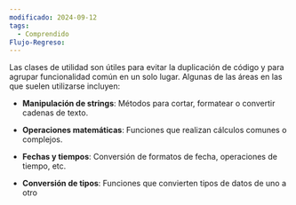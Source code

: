 ```yaml
---
modificado: 2024-09-12
tags:
  - Comprendido
Flujo-Regreso:
---
```

Las clases de utilidad son útiles para evitar la duplicación de código y para agrupar funcionalidad común en un solo lugar. Algunas de las áreas en las que suelen utilizarse incluyen:

- **Manipulación de strings**: Métodos para cortar, formatear o convertir cadenas de texto.

- **Operaciones matemáticas**: Funciones que realizan cálculos comunes o complejos.

- **Fechas y tiempos**: Conversión de formatos de fecha, operaciones de tiempo, etc.

- **Conversión de tipos**: Funciones que convierten tipos de datos de uno a otro

